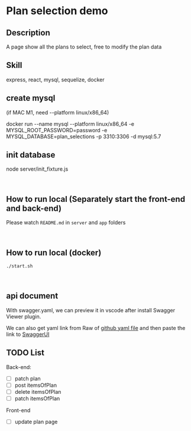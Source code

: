 # Plan selection demo

## Description
A page show all the plans to select, free to modify the plan data

## Skill
express, react, mysql, sequelize, docker

## create mysql
(if MAC M1, need --platform linux/x86_64)

docker run --name mysql --platform linux/x86_64 -e MYSQL_ROOT_PASSWORD=password -e MYSQL_DATABASE=plan_selections -p 3310:3306 -d mysql:5.7

## init database
node server/init_fixture.js

<br/>

## How to run local (Separately start the front-end and back-end)
Please watch `README.md` in `server` and `app` folders

<br/>

## How to run local (docker)

```sh
./start.sh
```

<br/>


## api document
With swagger.yaml, we can preview it in vscode after install Swagger Viewer plugin.  

We can also get yaml link from Raw of [github yaml file](https://github.com/shad0xfox/plan_selections_demo/blob/master/swagger.yaml) and then paste the link to [SwaggerUI](https://petstore.swagger.io/)

## TODO List

Back-end: 
- [ ] patch plan
- [ ] post itemsOfPlan
- [ ] delete itemsOfPlan
- [ ] patch itemsOfPlan  

Front-end
- [ ] update plan page